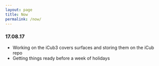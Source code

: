 ```yaml
---
layout: page
title: Now
permalink: /now/
---
```


### 17.08.17

- Working on the iCub3 covers surfaces and storing them on the iCub repo
- Getting things ready before a week of holidays

<!--
Previous nows

### 05.08.17

- Creating the [now page](http://nownownow.com/about)!
- Writing a blog post on spherical bearings.
- Enjoying a summer holiday day in Arezzo.
-->
